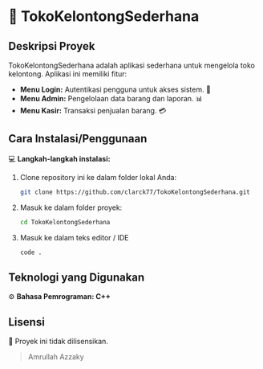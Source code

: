 # 🛒 TokoKelontongSederhana 

## Deskripsi Proyek
TokoKelontongSederhana adalah aplikasi sederhana untuk mengelola toko kelontong. Aplikasi ini memiliki fitur:  
- **Menu Login:** Autentikasi pengguna untuk akses sistem. 🛂  
- **Menu Admin:** Pengelolaan data barang dan laporan. 📊  
- **Menu Kasir:** Transaksi penjualan barang. 💳  

## Cara Instalasi/Penggunaan  
💻 **Langkah-langkah instalasi:**  
1. Clone repository ini ke dalam folder lokal Anda:  
   ```bash
   git clone https://github.com/clarck77/TokoKelontongSederhana.git
   ```  
2. Masuk ke dalam folder proyek:  
   ```bash
   cd TokoKelontongSederhana
   ```
3. Masuk ke dalam teks editor / IDE
   ```bash
   code .
   ```

## Teknologi yang Digunakan  
⚙️ **Bahasa Pemrograman: C++**  

## Lisensi  
📝 Proyek ini tidak dilisensikan.  

> Amrullah Azzaky 
